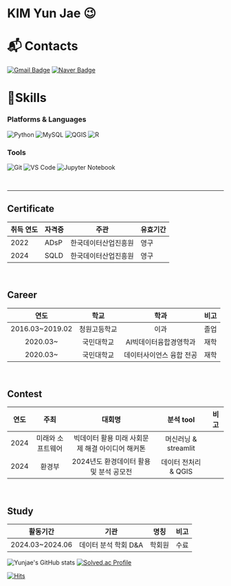 # KIM Yun Jae 😉


# :mailbox_with_mail: Contacts
[![Gmail Badge](https://img.shields.io/badge/Gmail-d14836?style=flat-square&logo=Gmail&logoColor=white&link=mailto:kyj9396922@gmail.com)](mailto:kyj9396922@gmail.com)
[![Naver Badge](https://img.shields.io/badge/Naver-03C75A?style=flat-square&logo=Naver&logoColor=white&link=mailto:kyj9396922@naver.com)](mailto:kyj9396922@naver.com)


# 💪Skills
### Platforms & Languages
![Python](https://img.shields.io/badge/Python-3776AB.svg?&style=for-the-badge&logo=Python&logoColor=white)
![MySQL](https://img.shields.io/badge/MySQL-4479A1.svg?&style=for-the-badge&logo=MySQL&logoColor=white)
![QGIS](https://img.shields.io/badge/Qgis-589632.svg?&style=for-the-badge&logo=Qgis&logoColor=white)
![R](https://img.shields.io/badge/R-276DC3.svg?&style=for-the-badge&logo=R&logoColor=white)


### Tools
![Git](https://img.shields.io/badge/Git-F05032.svg?&style=for-the-badge&logo=Git&logoColor=white)
![VS Code](https://img.shields.io/badge/Visual%20Studio%20Code-007ACC.svg?&style=for-the-badge&logo=Visual%20Studio%20Code&logoColor=white)
![Jupyter Notebook](https://img.shields.io/badge/Jupyter-F37626.svg?&style=for-the-badge&logo=Jupyter&logoColor=white)

<br>

----
## Certificate  
| 취득 연도 | 자격증 | 주관 | 유효기간 |
|-|-|-|-|
|2022|ADsP|한국데이터산업진흥원|영구|
|2024|SQLD|한국데이터산업진흥원|영구|

<br>

##  Career
| 연도 | 학교 | 학과 | 비고 |
| :------: | :------: | :------: | :------: |
| 2016.03~2019.02 | 청원고등학교 |          이과           | 졸업 |
| 2020.03~ |  국민대학교  | AI빅데이터융합경영학과   | 재학 |
| 2020.03~ |  국민대학교  | 데이터사이언스 융합 전공  | 재학 |


<br>

## Contest
| 연도 | 주최 | 대회명 | 분석 tool | 비고 |
| :------: | :------: | :------: | :------: | :------: |
| 2024 | 미래와 소프트웨어 | 빅데이터 활용 미래 사회문제 해결 아이디어 해커톤 | 머신러닝 & streamlit |  |
| 2024 | 환경부 | 2024년도 환경데이터 활용 및 분석 공모전 | 데이터 전처리 & QGIS |  |

<br>

##  Study
| 활동기간 | 기관 | 명칭 | 비고 |
| :------: | :------: | :------: | :------: |
| 2024.03~2024.06 | 데이터 분석 학회 D&A | 학회원 | 수료 |





 
![Yunjae's GitHub stats](https://github-readme-stats.vercel.app/api?username=yunjaeekim&show_icons=true&theme=chartreuse-dark)
[![Solved.ac Profile](http://mazassumnida.wtf/api/v2/generate_badge?boj=goodsailer)](https://solved.ac/goodsailer/)

[![Hits](https://hits.seeyoufarm.com/api/count/incr/badge.svg?url=https%3A%2F%2Fgithub.com%2Fyunjaeekim&count_bg=%23FAD1BB&title_bg=%23FC9072&icon=&icon_color=%23E7E7E7&title=hits&edge_flat=false)](https://hits.seeyoufarm.com)
